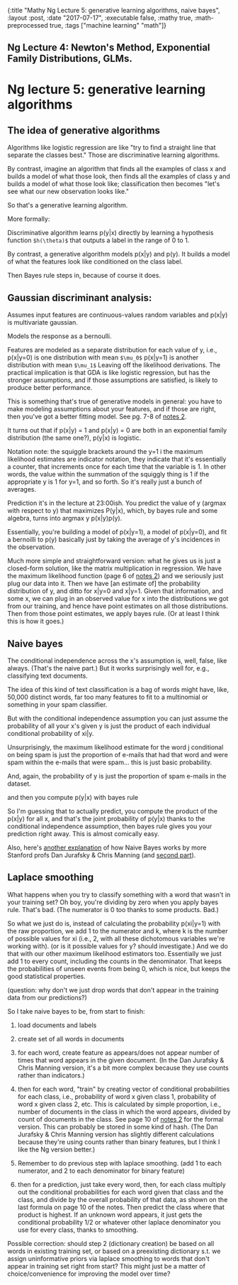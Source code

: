 {:title "Mathy Ng Lecture 5: generative learning algorithms, naive bayes", :layout :post, :date "2017-07-17", :executable false, :mathy true, :math-preprocessed true, :tags ["machine learning" "math"]}


## Ng Lecture 4: Newton's Method, Exponential Family Distributions, GLMs.

# Ng lecture 5: generative learning algorithms

## The idea of generative algorithms

Algorithms like logistic regression are like "try to find a straight line that separate the classes best." Those are discriminative learning algorithms.

By contrast, imagine an algorithm that finds all the examples of class x and builds a model of what those look, then finds all the examples of class y and builds a model of what those look like; classification then becomes "let's see what our new observation looks like."

So that's a generative learning algorithm.

More formally: 

Discriminative algorithm learns p(y|x) directly by learning a hypothesis function `$h(\theta)$` that outputs a label in the range of 0 to 1. 

By contrast, a generative algorithm models p(x|y) and p(y).  It builds a model of what the features look like conditioned on the class label.

Then Bayes rule steps in, because of course it does. 

## Gaussian discriminant analysis: 

Assumes input features are continuous-values random variables and p(x|y) is multivariate gaussian. 

Models the response as a bernoulli. 

Features are modeled as a separate distribution for each value of y, i.e., p(x|y=0) is one distribution with mean `$\mu_0$`  p(x|y=1) is another distribution with mean `$\mu_1$` 
Leaving off the likelihood derivations.  The practical implication is that GDA is like logistic regression, but has the stronger assumptions, and if those assumptions are satisfied, is likely to produce better performance.

This is something that's true of generative models in general: you have to make modeling assumptions about your features, and if those are right, then you've got a better fitting model. See pg. 7-8 of [notes 2](https://see.stanford.edu/materials/aimlcs229/cs229-notes2.pdf).  

It turns out that if p(x|y) = 1  and p(x|y) = 0 are both in an exponential family distribution (the same one?), p(y|x) is logistic.

Notation note: the squiggle brackets around the y=1 i the maximum likelihood estimates are indicator notation, they indicate that it's essentially a counter, that increments once for each time that the variable is 1.  In other words, the value within the summation of the squiggly thing is 1 if the appropriate y is 1 for y=1, and so forth.  So it's really just a bunch of averages.

Prediction it's in the lecture at 23:00ish.  You predict the value of y (argmax with respect to y) that maximizes P(y|x), which, by bayes rule and some algebra, turns into argmax y p(x|y)p(y). 

Essentially, you're building a model of p(x|y=1), a model of p(x|y=0), and fit a bernoilli to p(y) basically just by taking the average of y's incidences in the observation. 

Much more simple and straightforward version: what he gives us is just a closed-form solution, like the matrix multiplication in regression.  We have the maximum likelihood function (page 6 of [notes 2](https://see.stanford.edu/materials/aimlcs229/cs229-notes2.pdf)) and we seriously just plug our data into it.  Then we have [an estimate of] the probability distribution of y, and ditto for x|y=0 and x|y=1. Given that information, and some x, we can plug in an observed value for x into the distributions we got from our training, and hence have point estimates on all those distributions. Then from those point estimates, we apply bayes rule.  (Or at least I think this is how it goes.)


## Naive bayes

The conditional independence across the x's assumption is, well, false, like always. (That's the naive part.)  But it works surprisingly well for, e.g., classifying text documents.  

The idea of this kind of text classification is a bag of words might have, like, 50,000 distinct words, far too many features to fit to a multinomial or something in your spam classifier. 

But with the conditional independence assumption you can just assume the probability of all your x's given y is just the product of each individual conditional probability of xi|y.

Unsurprisingly, the maximum likelihood estimate for the word j conditional on being spam is just the proportion of e-mails that had that word and were spam within the e-mails that were spam... this is just basic probability. 

And, again, the probability of y is just the proportion of spam e-mails in the dataset.

and then you compute p(y|x) with bayes rule 

So I'm guessing that to actually predict, you compute the product of the p(x|y) for all x, and that's the joint probability of p(y|x) thanks to the conditional independence assumption, then bayes rule gives you your prediction right away.  This is almost comically easy.

Also, here's [another explanation](https://www.youtube.com/watch?v=TpjPzKODuXo&list=PL6397E4B26D00A269&index=26) of how Naive Bayes works by more Stanford profs Dan Jurafsky & Chris Manning (and [second part](https://www.youtube.com/watch?v=0hxaqDbdIeE&index=27&list=PL6397E4B26D00A269)).

## Laplace smoothing

What happens when you try to classify something with a word that wasn't in your training set?  Oh boy, you're dividing by zero when you apply bayes rule. That's bad.  (The numerator is 0 too thanks to some products.  Bad.)

So what we just do is, instead of calculating the probability p(xi|y=1) with the raw proportion, we add 1 to the numerator and k, where k is the number of possible values for xi (i.e., 2, with all these dichotomous variables we're working with). (or is it possible values for y? should investigate.)  And we do that with our other maximum likelihood estimators too. Essentially we just add 1 to every count, including the counts in the denominator.  That keeps the probabilities of unseen events from being 0, which is nice, but keeps the good statistical properties.

(question: why don't we just drop words that don't appear in the training data from our predictions?)

So I take naive bayes to be, from start to finish:

1.  load documents and labels

2. create set of all words in documents

3. for each word, create feature as appears/does not appear number of times that word appears in the given document.  (In the Dan Jurafsky & Chris Manning version, it's a bit more complex because they use counts rather than indicators.)

4. then for each word, "train" by creating vector of conditional probabilities for each class, i.e., probability of word x given class 1, probability of word x given class 2, etc.  This is calculated by simple proportion, i.e., number of documents in the class in which the word appears, divided by count of documents in the class. See page 10 of [notes 2](https://see.stanford.edu/materials/aimlcs229/cs229-notes2.pdf) for the formal version.  This can probably be stored in some kind of hash. (The Dan Jurafsky & Chris Manning version has slightly different calculations because they're using counts rather than binary features, but I think I like the Ng version better.)

5. Remember to do previous step with laplace smoothing. (add 1 to each numerator, and 2 to each denominator for binary feature)

6. then for a prediction, just take every word, then, for each class multiply out the conditional probabilities for each word given that class and the class, and divide by the overall probability of that data, as shown on the last formula on page 10 of the notes. Then predict the class where that product is highest. If an unknown word appears, it just gets the conditional probability 1/2 or whatever other laplace denominator you use for every class, thanks to smoothing.

Possible correction: should step 2 (dictionary creation) be based on all words in existing training set, or based on a preexisting dictionary s.t. we assign uninformative priors via laplace smoothing to words that don't appear in training set right from start?  This might just be a matter of choice/convenience for improving the model over time? 
